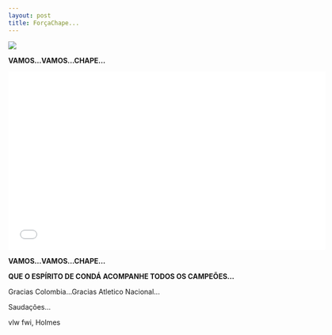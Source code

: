 ```yaml
---
layout: post
title: ForçaChape...
---
```

<img src="http://www.auplod.com/u/paduol8ccf5.png">

<p style="text-align: justify;"><strong>VAMOS...VAMOS...CHAPE...</strong></p> 

<iframe width="640" height="360" src="//www.youtube.com/embed/mcW4Fi5uGLk" frameborder="0" allowfullscreen></iframe>

<p style="text-align: justify;"><strong>VAMOS...VAMOS...CHAPE...</strong></p>

<p style="text-align: justify;"><strong>QUE O ESPÍRITO DE CONDÁ ACOMPANHE TODOS OS CAMPEÕES...</strong></p>

<p style="text-align: justify;">Gracias Colombia...Gracias Atletico Nacional...</p>

<p style="text-align: justify;">Saudações...</p> 

vlw fwi, Holmes
